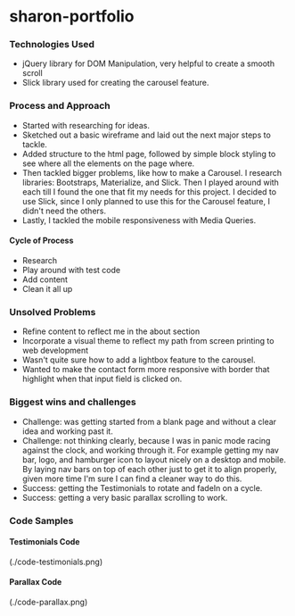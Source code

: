 # sharon-portfolio


### Technologies Used
* jQuery library for DOM Manipulation, very helpful to create a smooth scroll
* Slick library used for creating the carousel feature.


### Process and Approach
* Started with researching for ideas.
* Sketched out a basic wireframe and laid out the next major steps to tackle.
* Added structure to the html page, followed by simple block styling to see where all the elements on the page where.
* Then tackled bigger problems, like how to make a Carousel. I research libraries: Bootstraps, Materialize, and Slick. Then I played around with each till I found the one that fit my needs for this project. I decided to use Slick, since I only planned to use this for the Carousel feature, I didn't need the others.
* Lastly, I tackled the mobile responsiveness with Media Queries.


#### Cycle of Process
* Research
* Play around with test code
* Add content
* Clean it all up


### Unsolved Problems
* Refine content to reflect me in the about section
* Incorporate a visual theme to reflect my path from screen printing to web development
* Wasn't quite sure how to add a lightbox feature to the carousel.
* Wanted to make the contact form more responsive with border that highlight when that input field is clicked on.


### Biggest wins and challenges
* Challenge: was getting started from a blank page and without a clear idea and working past it.
* Challenge: not thinking clearly, because I was in panic mode racing against the clock, and working through it. For example getting my nav bar, logo, and hamburger icon to layout nicely on a desktop and mobile. By laying nav bars on top of each other just to get it to align properly, given more time I'm sure I can find a cleaner way to do this.
* Success: getting the Testimonials to rotate and fadeIn on a cycle.
* Success: getting a very basic parallax scrolling to work.


### Code Samples
#### Testimonials Code
(./code-testimonials.png)

#### Parallax Code
(./code-parallax.png)
